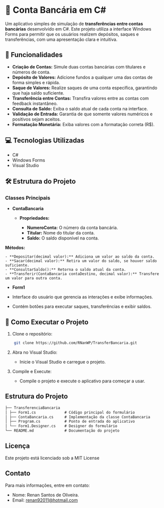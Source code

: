 # 🏦 Conta Bancária em C#

Um aplicativo simples de simulação de **transferências entre contas bancárias** desenvolvido em C#. Este projeto utiliza a interface Windows Forms para permitir que os usuários realizem depósitos, saques e transferências, com uma apresentação clara e intuitiva.

## 📖 Funcionalidades

- **Criação de Contas:** Simule duas contas bancárias com titulares e números de conta.
- **Depósito de Valores:** Adicione fundos a qualquer uma das contas de forma simples e rápida.
- **Saque de Valores:** Realize saques de uma conta específica, garantindo que haja saldo suficiente.
- **Transferência entre Contas:** Transfira valores entre as contas com feedback instantâneo.
- **Consulta de Saldo:** Exiba o saldo atual de cada conta na interface.
- **Validação de Entrada:** Garantia de que somente valores numéricos e positivos sejam aceitos.
- **Formatação Monetária:** Exiba valores com a formatação correta (R$).

## 💻 Tecnologias Utilizadas

- C#
- Windows Forms
- Visual Studio

## 🛠 Estrutura do Projeto

### Classes Principais
- **ContaBancaria**

    - **Propriedades:**

        - **NumeroConta:** O número da conta bancária.
        - **Titular:** Nome do titular da conta.
        - **Saldo:** O saldo disponível na conta.

**Métodos:**

    - **Depositar(decimal valor):** Adiciona um valor ao saldo da conta.
    - **Sacar(decimal valor):** Retira um valor do saldo, se houver saldo suficiente.
    - **ConsultarSaldo():** Retorna o saldo atual da conta.
    - **Transferir(ContaBancaria contaDestino, decimal valor):** Transfere um valor para outra conta.

-  **Form1**

- Interface do usuário que gerencia as interações e exibe informações.
- Contém botões para executar saques, transferências e exibir saldos.

## 🚀 Como Executar o Projeto

1. Clone o repositório:

```bash
    git clone https://github.com/RNanWP/TransferBancaria.git
```

2. Abra no Visual Studio:
    - Inicie o Visual Studio e carregue o projeto.

3. Compile e Execute:
    - Compile o projeto e execute o aplicativo para começar a usar.

## Estrutura do Projeto

```markdown
├── TransferenciaBancaria
│ ├── Form1.cs             # Código principal do formulário
│ ├── ContaBancaria.cs     # Implementação da classe ContaBancaria
│ ├── Program.cs           # Ponto de entrada do aplicativo
│ └── Form1.Designer.cs    # Designer do formulário
└── README.md              # Documentação do projeto
```

## Licença

Este projeto está licenciado sob a MIT License

## Contato

Para mais informações, entre em contato:

- Nome: Renan Santos de Oliveira.
- Email: renan92011@hotmail.com
